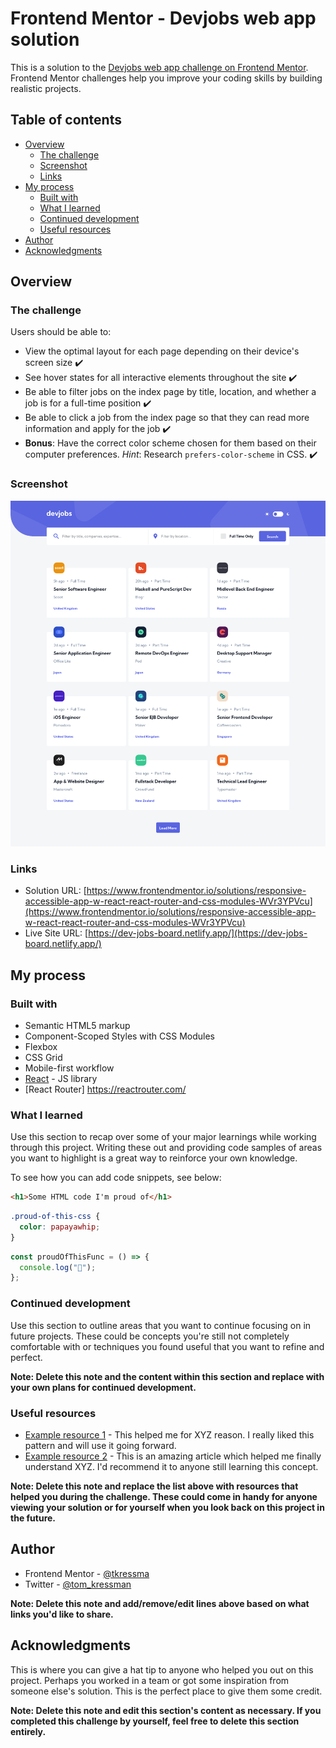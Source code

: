 # Frontend Mentor - Devjobs web app solution

This is a solution to the [Devjobs web app challenge on Frontend Mentor](https://www.frontendmentor.io/challenges/devjobs-web-app-HuvC_LP4l). Frontend Mentor challenges help you improve your coding skills by building realistic projects.

## Table of contents

- [Overview](#overview)
  - [The challenge](#the-challenge)
  - [Screenshot](#screenshot)
  - [Links](#links)
- [My process](#my-process)
  - [Built with](#built-with)
  - [What I learned](#what-i-learned)
  - [Continued development](#continued-development)
  - [Useful resources](#useful-resources)
- [Author](#author)
- [Acknowledgments](#acknowledgments)

## Overview

### The challenge

Users should be able to:

- View the optimal layout for each page depending on their device's screen size :heavy_check_mark:
- See hover states for all interactive elements throughout the site :heavy_check_mark:
- Be able to filter jobs on the index page by title, location, and whether a job is for a full-time position :heavy_check_mark:
- Be able to click a job from the index page so that they can read more information and apply for the job :heavy_check_mark:
- **Bonus**: Have the correct color scheme chosen for them based on their computer preferences. _Hint_: Research `prefers-color-scheme` in CSS. :heavy_check_mark:

### Screenshot

![plot](./devjobs-screenshot-desktop.png)

### Links

- Solution URL: [https://www.frontendmentor.io/solutions/responsive-accessible-app-w-react-react-router-and-css-modules-WVr3YPVcu](https://www.frontendmentor.io/solutions/responsive-accessible-app-w-react-react-router-and-css-modules-WVr3YPVcu)
- Live Site URL: [https://dev-jobs-board.netlify.app/](https://dev-jobs-board.netlify.app/)

## My process

### Built with

- Semantic HTML5 markup
- Component-Scoped Styles with CSS Modules
- Flexbox
- CSS Grid
- Mobile-first workflow
- [React](https://reactjs.org/) - JS library
- [React Router] https://reactrouter.com/

### What I learned

Use this section to recap over some of your major learnings while working through this project. Writing these out and providing code samples of areas you want to highlight is a great way to reinforce your own knowledge.

To see how you can add code snippets, see below:

```html
<h1>Some HTML code I'm proud of</h1>
```

```css
.proud-of-this-css {
  color: papayawhip;
}
```

```js
const proudOfThisFunc = () => {
  console.log("🎉");
};
```

### Continued development

Use this section to outline areas that you want to continue focusing on in future projects. These could be concepts you're still not completely comfortable with or techniques you found useful that you want to refine and perfect.

**Note: Delete this note and the content within this section and replace with your own plans for continued development.**

### Useful resources

- [Example resource 1](https://www.example.com) - This helped me for XYZ reason. I really liked this pattern and will use it going forward.
- [Example resource 2](https://www.example.com) - This is an amazing article which helped me finally understand XYZ. I'd recommend it to anyone still learning this concept.

**Note: Delete this note and replace the list above with resources that helped you during the challenge. These could come in handy for anyone viewing your solution or for yourself when you look back on this project in the future.**

## Author

- Frontend Mentor - [@tkressma](https://www.frontendmentor.io/profile/tkressma)
- Twitter - [@tom_kressman](https://www.twitter.com/tom_kressman)

**Note: Delete this note and add/remove/edit lines above based on what links you'd like to share.**

## Acknowledgments

This is where you can give a hat tip to anyone who helped you out on this project. Perhaps you worked in a team or got some inspiration from someone else's solution. This is the perfect place to give them some credit.

**Note: Delete this note and edit this section's content as necessary. If you completed this challenge by yourself, feel free to delete this section entirely.**
